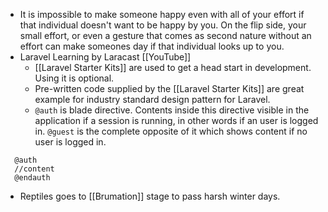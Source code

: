 - It is impossible to make someone happy even with all of your effort if that individual doesn't want to be  happy by you. On the flip side, your small effort, or even a gesture that comes as second nature without an effort can make someones day if that individual looks up to you.
- Laravel Learning by Laracast [[YouTube]]
	- [[Laravel Starter Kits]] are used to get a head start in development. Using it is optional.
	- Pre-written code supplied by the [[Laravel Starter Kits]] are great example for industry standard design pattern for Laravel.
	- `@auth` is blade directive. Contents inside this directive visible in the application if a session is running, in other words if an user is logged in. `@guest` is the complete opposite of it which shows content if no user is logged in.

```blade
  @auth
  //content  
  @endauth
```

- Reptiles goes to [[Brumation]] stage to pass harsh winter days.
